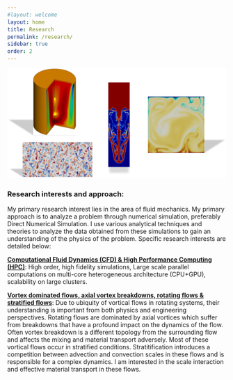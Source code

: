 ```yaml
---
#layout: welcome
layout: home
title: Research
permalink: /research/
sidebar: true
order: 2
---
```


 <img src="/assets/img/Research.png" usemap="#workmap">

 <map name="workmap">
  <area shape="rect" alt="Bubble-type vortex breakdown in the Vogel-Escudier flow" coords="81,0,250,205" href="/vorticity_dominated/">
  <area shape="rect" alt="Salt-finger convection in a double-periodic domain" coords="50,225,273,475" href="/geophysical/">
  <area shape="rect" alt="Rayleigh-Taylor instability" coords="309,50,390,325" href="/multiphase/">
  <area shape="rect" alt="Rayliegh-Benard convection in non-Boussinesq flow" coords="433,90,625,275" href="/hpc/">
 </map>

### Research interests and approach:
My primary research interest lies in the area of fluid mechanics.
My primary approach is to analyze a problem through numerical simulation, preferably Direct Numerical Simulation. I use various analytical techniques and theories to analyze the data obtained from these simulations to gain an understanding of the physics of the problem. Specific research interests are detailed below:

[**Computational Fluid Dynamics (CFD) \& High Performance Computing (HPC)**](/hpc/): High order, high fidelity simulations, Large scale parallel computations on multi-core heterogeneous architecture (CPU+GPU), scalability on large clusters.

[**Vortex dominated flows, axial vortex breakdowns, rotating flows & stratified flows**](/vortex_dominated/): Due to ubiquity of vortical flows in rotating systems, their understanding is important from both physics and engineering perspectives. Rotating flows are dominated by axial vortices which suffer from breakdowns that have a profound impact on the dynamics of the flow. Often vortex breakdown is a different topology from the surrounding flow and affects the mixing and material transport adversely. Most of these vortical flows occur in stratified conditions. Stratitification introduces a competition between advection and convection scales in these flows and is responsible for a complex dynamics. I am interested in the scale interaction and effective material transport in these flows.

